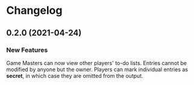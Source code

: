 # Changelog

## 0.2.0 (2021-04-24)

### New Features

Game Masters can now view other players' to-do lists.
Entries cannot be modified by anyone but the owner.
Players can mark individual entries as **secret**, in which case they are omitted from the output.
